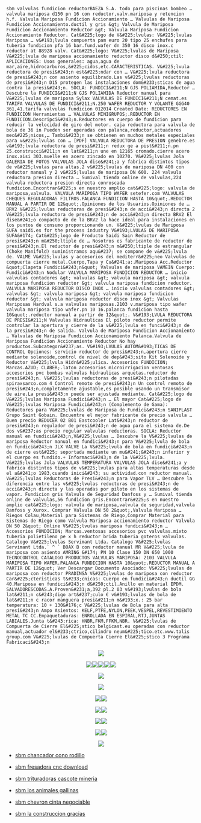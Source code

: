 
```
sbm valvulas fundicion reductorBAEZA S.A. todo para piscinas bombeo … valvula mariposa d150 pn 16 con reductor,valv.mariposa y retencion h.f. Valvula Mariposa Fundicion Accionamiento … Valvulas de Mariposa Fundicion Accionamiento.ductil y gris &gt; Valvula de Mariposa Fundicion Accionamiento Reductor &gt; Valvula Mariposa Fundicion Accionamiento Reductor. Cat&#225;logo de V&#225;lvulas: V&#225;lvulas Mariposa … v&#193;lvula compuerta pam euro 20 tipo 25 enchufes para tuberia fundicion pfa 16 bar.fund.wafer dn 350 16 disco inox.c reductor at 88928 valv. Cat&#225;logo: V&#225;lvulas de Mariposa V&#225;lvula de mariposa accionamiento reductor disco d&#250;ctil: APLICACIONES: Usos generales: agua,agua de mar,aire,hidrocarburos,&#225;cidos,etc.CARACTERISTICAS. V&#225;lvula reductora de presi&#243;n est&#225;ndar con … V&#225;lvula reductora de presi&#243;n con asiento equilibrado.Las v&#225;lvulas reductoras de presi&#243;n D15 protegen las instalaciones dom&#233;sticas de agua contra la presi&#243;n. SOCLA: FUNDICI&#211;N GJS POLIAMIDA,Reductor … Descubre la FUNDICI&#211;N GJS POLIAMIDA Reductor manual para V&#225;lvulas de mariposa Sylax VALVULAS DE FUNDICI&#211;N cemat.es TARIFA VALVULAS DE FUNDICI&#211;N.250 WAFER REDUCTOR Y VOLANTE GGG40 361,41.tarifa valvulas fundicion 012014 Created Date: REDUCTORES EN FUNDICION Herramientas … VALVULAS MINIGRUPOS;.REDUCTOR EN FUNDICION.Descripci&#243;n.Reductores en cuerpo de fundicion para reducir la velocidad de giro del motor. caja reductora para valvula de bola de 36 in Pueden ser operadas con palanca,reductor,actuadores mec&#225;nicos,… Tambi&#233;n se obtienen en muchos metales especiales para v&#225;lvulas con … [PDF] VALVULA REDUCTORA DE PRESION genebre.es v&#193;lvula reductora de presi&#211;n redux ge a pist&#211;n.pn 25.construcci&#211;n en lat&#211;n une en 12165 cromado.cierre acero inox.aisi 303.muelle en acero zincado en 10270. V&#225;lvulas Jola GALERIA DE FOTOS VALVULAS JOLA dise&#241;a y fabrica distintos tipos de v&#225;lvulas para altas.2 v&#225;lvulas de mariposa DN 400 con reductor manual y 2 v&#225;lvulas de mariposa DN 600. 224 valvula reductora presion directa … Sumival tienda online de valvulas,224 valvula reductora presion directa conroscada fundicion.Encontrar&#225;s en nuestro amplio cat&#225;logo: valvula de mariposa,valvula. VALVULA MARIPOSA TIPO WAFER setefer.com VALVULAS CHEQUES REGULADORAS FILTROS.PALANCA FUNDICION HASTA 10&quot;.REDUCTOR MANUAL A PARTIR DE 12&quot;.Opiniones de los Usuarios.Opiniones de … BRV2 V&#225;lvulas reductoras de presi&#243;n de acci&#243;n directa 2 V&#225;lvula reductora de presi&#243;n de acci&#243;n directa BRV2 El dise&#241;o compacto de de la BRV2 la hace ideal para instalaciones en los puntos de consumo proporcionando un. V&#225;lvulas de Mariposa SUFA saidi.es for the process industry V&#193;LVULAS DE MARIPOSA SUFA&#174; Cat&#225;logo de Producto Saidi Sain Reductor de presi&#243;n m&#250;ltiple de … Nosotros es fabricante de reductor de presi&#243;n.El reductor de presi&#243;n m&#250;ltiple de estrangular (Choke Manifold) suministramos aqu&#237; se compone de v&#225;lvula de. VALME V&#225;lvulas y accesorios del mediterr&#225;neo Valvulas de compuerta cierre metal.Cuerpo,Tapa y Cu&#241;a:.Mariposa Acc.Reductor &quot;Clapeta Fundici&#243;n&quot; Valvulas de mariposa VAMEIN Cuerpo: Fundici&#243;n Nodular VALVULA MARIPOSA FUNDICION REDUCTOR … inicio valvulas contadores &gt; valvulas &gt; valvula mariposa &gt; valvula mariposa fundicion reductor &gt; valvula mariposa fundicion reductor. VALVULA MARIPOSA REDUCTOR DISCO INOX … inicio valvulas contadores &gt; valvulas &gt; valvula mariposa &gt; valvula mariposa fundicion reductor &gt; valvula mariposa reductor disco inox &gt; Valvulas Mariposas Hardval s.a valvulas mariposas.2103 v.mariposa tipo wafer valvula mariposa tipo wafer.pn 10 16.palanca fundicion hasta 10&quot;.reductor manual a partir de 12&quot;. V&#193;LVULA REDUCTORA DE PRESI&#211;N Valvulas Hidraulicas El piloto reductor permite controlar la apertura y cierre de la v&#225;lvula en funci&#243;n de la presi&#243;n de salida. Valvula de Mariposa Fundicion Accionamiento … Valvulas de Mariposa Fundicion Accionamiento Palanca.Valvula de Mariposa Fundicion Accionamiento Reductor No hay productos.Subcategor&#237;as. V&#193;LVULAS AUTOM&#193;TICAS DE CONTROL Opciones: servicio reductor de presi&#243;n,apertura cierre mediante solenoide,control de nivel de dep&#243;sito Kit Solenoide y Reductor V&#225;lvula Hidr&#225;ulica. Accesorios FUNDICION; Marcas.AZUD; CLABER;.laton accesorios microirrigacion ventosas accesorios pvc bombas valvulas hidraulicas arquetas.reductor de presi&#243;n. V&#225;lvulas reductoras de presi&#243;n pilotadas spiraxsarco.com 4 Control remoto de presi&#243;n Un control remoto de presi&#243;n,completamente ajustable,es posible usando un transmisor de aire.La presi&#243;n puede ser ajustada mediante. Cat&#225;logo de V&#225;lvulas Mariposa Fundici&#243;n … El mayor Cat&#225;logo de V&#225;lvulas Mariposa Fundici&#243;n (Complemento de Gama): Reductores para V&#225;lvulas de Mariposa de Fundici&#243;n SANIPLAST Grupo Saint Gobain. Encuentre el mejor fabricante de precio valvula … Buen precio REDUCER 02 B01 Eastcooler Lat&#243;n reductor de presi&#243;n regulador de presi&#243;n de agua para el sistema de.De dos v&#237;as precio regular valvulas reductoras. SOCLA: Reductor manual en fundici&#243;n,V&#225;lvulas … Descubre la V&#225;lvulas de mariposa Reductor manual en fundici&#243;n para V&#225;lvula de bola en fundici&#243;n JLX VALVE La V&#225;lvula de bola en fundici&#243;n de cierre est&#225; soportada mediante un mu&#241;&#243;n inferior y el cuerpo es fundido.+ Informaci&#243;n de la V&#225;lvula. V&#225;lvulas Jola VALVULAS TEMPERATURA VALVULAS JOLA dise&#241;a y fabrica distintos tipos de v&#225;lvulas para altas temperaturas desde el a&#241;o 1983,cuando inici&#243; su actividad.con reductor manual. V&#225;lvulas Reductoras de Presi&#243;n para Vapor TLV … Descubre la diferencia entre las v&#225;lvulas reductoras de presi&#243;n de acci&#243;n directa y las operadas por piloto en los sistemas de vapor. Fundicion gris Valvula de Seguridad Danfoss y … Sumival tienda online de valvulas,56 fundicion gris.Encontrar&#225;s en nuestro amplio cat&#225;logo: valvula de mariposa,valvula de seguridad,valvula Danfoss y Xurox. Comprar Valvula DN 50 2&quot;,Valvula Mariposa … Riegos Colau,Material para Sistemas de Riego,Comprar Material para Sistemas de Riego como Valvula Mariposa accionamiento reductor Valvula DN 50 2&quot; Online V&#225;lvulas mariposa fundici&#243;n … Accesorios FUNDICION; Marcas.ventosas accesorios pvc valvulas.mixto tuberia polietileno pe x h reductor brida tuberia goteros valvulas. Catalogo V&#225;lvulas Servimant Ltda. Catalogo V&#225;lvulas Servimant Ltda.` ^ ` BOAX B con reductor manual MR V&#225;lvula de mariposa con asiento AMRING &#174; PN 10 Clase 150 DN 650 1000 TECNOCONTROL CATALOGO PRODUCTOS VALVULAS MARIPOSA: 2103 VALVULA MARIPOSA TIPO WAFER.PALANCA FUNDICION HASTA 10&quot;.REDUCTOR MANUAL A PARTIR DE 12&quot; Ver Descargar Documento Asociado: V&#225;lvulas de mariposa con reductor PRADINSA V&#225;lvulas de mariposa con reductor Car&#225;cteristicas t&#233;cnicas: Cuerpo en fundici&#243;n ductil GG 40.Mariposa en fundici&#243;n d&#250;ctil.Anillo en material EPDM. SALVADORESCODAS.A.Proven&#231;a,392 pl.2 03 v&#193;lvulas de bola lat&#211;n c&#243;digo art&#237;culo € v&#193;lvulas de bola de lat&#211;n c racor manguera presi&#211;n m&#193;x.: 25 bar temperatura: 10 + 130&#176;c V&#225;lvulas de Bola para alta presi&#243;n Ampo Asientos: KELF,PTFE,NYLON,PEEK,VESPEL,REVESTIMIENTO METAL TC CC.Empaquetaduras: ENROLLADA EN ESPIRAL,RTJ,JUNTAS LABIALES.Junta t&#243;rica: HNBR,FKM,FFKM,NBR. V&#225;lvulas de Compuerta de Cierre El&#225;stico belgicast.eu operadas con reductor manual,actuador el&#233;ctrico,cilindro neum&#225;tico.etc.www.talis group.com V&#225;lvulas de Compuerta Cierre El&#225;stico 3 Programa Fabricaci&#243;n 
```

<div align="center">

<a href="https://es-crusher.shibang-china.com/github&k=sbm+valvulas+fundicion+reductor"><img src="https://static.shibang-china.com/es/crusher/logo.jpg"></a>

<a href="https://es-crusher.shibang-china.com/github&k=sbm+valvulas+fundicion+reductor"><img src="https://static.shibang-china.com/es/crusher/index.jpg"></a><a href="https://es-crusher.shibang-china.com/material.htmlgithub&k=sbm+valvulas+fundicion+reductor"><img src="https://static.shibang-china.com/es/crusher/material.jpg"></a><a href="https://es-crusher.shibang-china.com/application.htmlgithub&k=sbm+valvulas+fundicion+reductor"><img src="https://static.shibang-china.com/es/crusher/application.jpg"></a><a href="https://es-crusher.shibang-china.com/aboutus.htmlgithub&k=sbm+valvulas+fundicion+reductor"><img src="https://static.shibang-china.com/es/crusher/aboutus.jpg"></a><a href="https://es-crusher.shibang-china.com/contact.htmlgithub&k=sbm+valvulas+fundicion+reductor"><img src="https://static.shibang-china.com/es/crusher/contact.jpg"></a>

<a href="https://es-crusher.shibang-china.com/github&k=sbm+valvulas+fundicion+reductor"><img src="https://static.shibang-china.com/es/crusher/banner.jpg"></a>

<a href="https://swt.shibang-china.com/github&k=sbm+valvulas+fundicion+reductor"><img src="https://static.shibang-china.com/es/crusher/text.jpg"></a>

<a href="https://swt.shibang-china.com/github&k=sbm+valvulas+fundicion+reductor"><img src="https://static.shibang-china.com/es/crusher/chat.jpg"></a><a href="https://es-crusher.shibang-china.com/contact.htmlgithub&k=sbm+valvulas+fundicion+reductor"><img src="https://static.shibang-china.com/es/crusher/message.jpg"></a>

<a href="https://es-crusher.shibang-china.com/products/pe.htmlgithub&k=sbm+valvulas+fundicion+reductor"><img src="https://static.shibang-china.com/es/crusher/pe.jpg"></a><a href="https://es-crusher.shibang-china.com/products/pf.htmlgithub&k=sbm+valvulas+fundicion+reductor"><img src="https://static.shibang-china.com/es/crusher/pf.jpg"></a>

<a href="https://es-crusher.shibang-china.com/products/hpt.htmlgithub&k=sbm+valvulas+fundicion+reductor"><img src="https://static.shibang-china.com/es/crusher/hpt.jpg"></a><a href="https://es-crusher.shibang-china.com/products/vsi.htmlgithub&k=sbm+valvulas+fundicion+reductor"><img src="https://static.shibang-china.com/es/crusher/vsi.jpg"></a>

<a href="https://es-crusher.shibang-china.com/products/klv.htmlgithub&k=sbm+valvulas+fundicion+reductor"><img src="https://static.shibang-china.com/es/crusher/klv.jpg"></a><a href="https://es-crusher.shibang-china.com/products/portable.htmlgithub&k=sbm+valvulas+fundicion+reductor"><img src="https://static.shibang-china.com/es/crusher/portable.jpg"></a>

<a href="https://swt.shibang-china.com/github&k=sbm+valvulas+fundicion+reductor"><img src="https://static.shibang-china.com/es/crusher/case.jpg"></a>

</div>


* [sbm chancador cono rodillo ](sbm%20chancador%20cono%20rodillo%20.md)

* [sbm fresadora cnc download](sbm%20fresadora%20cnc%20download.md)

* [sbm trituradoras cascote mineria](sbm%20trituradoras%20cascote%20mineria.md)

* [sbm los animales gallinas](sbm%20los%20animales%20gallinas.md)

* [sbm chevron cinta negociable](sbm%20chevron%20cinta%20negociable.md)

* [sbm la construccion gracias](sbm%20la%20construccion%20gracias.md)